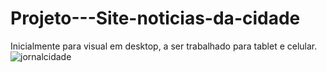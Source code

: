 # Projeto---Site-noticias-da-cidade
Inicialmente para visual em desktop, a ser trabalhado para tablet e celular.
![jornalcidade](https://user-images.githubusercontent.com/79231553/187528766-7094f7de-e05f-42eb-8bca-3a95cdcf3c2e.jpg)
